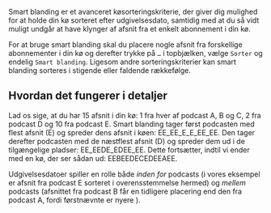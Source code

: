 Smart blanding er et avanceret køsorteringskriterie, der giver dig mulighed for at holde din kø sorteret efter udgivelsesdato, samtidig med at du så vidt muligt undgår at have klynger af afsnit fra et enkelt abonnement i din kø.

For at bruge smart blanding skal du placere nogle afsnit fra forskellige abonnementer i din kø og derefter trykke på `…` i topbjælken, vælge `Sorter` og endelig `Smart blanding`. Ligesom andre sorteringskriterier kan smart blanding sorteres i stigende eller faldende rækkefølge.

## Hvordan det fungerer i detaljer

Lad os sige, at du har 15 afsnit i din kø: 1 fra hver af podcast A, B og C, 2 fra podcast D og 10 fra podcast E. Smart blanding tager først podcasten med flest afsnit (E) og spreder dens afsnit i køen: EE_EE_E_E_EE_EE. Den tager derefter podcasten med de næstflest afsnit (D) og spreder dem ud i de tilgængelige pladser: EE_EEDE_EDEE_EE. Dette fortsætter, indtil vi ender med en kø, der ser sådan ud: EEBEEDECEDEEAEE.

Udgivelsesdatoer spiller en rolle både *inden for* podcasts (i vores eksempel er afsnit fra podcast E sorteret i overensstemmelse hermed) og *mellem* podcasts (afsnittet fra podcast B får en tidligere placering end den fra podcast A, fordi førstnævnte er nyere ).
